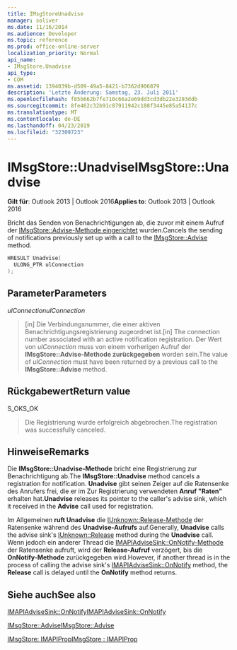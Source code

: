```yaml
---
title: IMsgStoreUnadvise
manager: soliver
ms.date: 11/16/2014
ms.audience: Developer
ms.topic: reference
ms.prod: office-online-server
localization_priority: Normal
api_name:
- IMsgStore.Unadvise
api_type:
- COM
ms.assetid: 1394039b-d509-49a5-8421-b7362d906879
description: 'Letzte Änderung: Samstag, 23. Juli 2011'
ms.openlocfilehash: f85b662b7fe710c66a2e69dd3cd3db22e3283ddb
ms.sourcegitcommit: 8fe462c32b91c87911942c188f3445e85a54137c
ms.translationtype: MT
ms.contentlocale: de-DE
ms.lasthandoff: 04/23/2019
ms.locfileid: "32309723"
---
```

# <a name="imsgstoreunadvise"></a><span data-ttu-id="df46e-103">IMsgStore::Unadvise</span><span class="sxs-lookup"><span data-stu-id="df46e-103">IMsgStore::Unadvise</span></span>

  
  
<span data-ttu-id="df46e-104">**Gilt für**: Outlook 2013 | Outlook 2016</span><span class="sxs-lookup"><span data-stu-id="df46e-104">**Applies to**: Outlook 2013 | Outlook 2016</span></span> 
  
<span data-ttu-id="df46e-105">Bricht das Senden von Benachrichtigungen ab, die zuvor mit einem Aufruf der [IMsgStore::Advise-Methode eingerichtet](imsgstore-advise.md) wurden.</span><span class="sxs-lookup"><span data-stu-id="df46e-105">Cancels the sending of notifications previously set up with a call to the [IMsgStore::Advise](imsgstore-advise.md) method.</span></span> 
  
```cpp
HRESULT Unadvise(
  ULONG_PTR ulConnection
);
```

## <a name="parameters"></a><span data-ttu-id="df46e-106">Parameter</span><span class="sxs-lookup"><span data-stu-id="df46e-106">Parameters</span></span>

 <span data-ttu-id="df46e-107">_ulConnection_</span><span class="sxs-lookup"><span data-stu-id="df46e-107">_ulConnection_</span></span>
  
> <span data-ttu-id="df46e-108">[in] Die Verbindungsnummer, die einer aktiven Benachrichtigungsregistrierung zugeordnet ist.</span><span class="sxs-lookup"><span data-stu-id="df46e-108">[in] The connection number associated with an active notification registration.</span></span> <span data-ttu-id="df46e-109">Der Wert von  _ulConnection_ muss von einem vorherigen Aufruf der **IMsgStore::Advise-Methode zurückgegeben** worden sein.</span><span class="sxs-lookup"><span data-stu-id="df46e-109">The value of  _ulConnection_ must have been returned by a previous call to the **IMsgStore::Advise** method.</span></span> 
    
## <a name="return-value"></a><span data-ttu-id="df46e-110">Rückgabewert</span><span class="sxs-lookup"><span data-stu-id="df46e-110">Return value</span></span>

<span data-ttu-id="df46e-111">S_OK</span><span class="sxs-lookup"><span data-stu-id="df46e-111">S_OK</span></span> 
  
> <span data-ttu-id="df46e-112">Die Registrierung wurde erfolgreich abgebrochen.</span><span class="sxs-lookup"><span data-stu-id="df46e-112">The registration was successfully canceled.</span></span>
    
## <a name="remarks"></a><span data-ttu-id="df46e-113">Hinweise</span><span class="sxs-lookup"><span data-stu-id="df46e-113">Remarks</span></span>

<span data-ttu-id="df46e-114">Die **IMsgStore::Unadvise-Methode** bricht eine Registrierung zur Benachrichtigung ab.</span><span class="sxs-lookup"><span data-stu-id="df46e-114">The **IMsgStore::Unadvise** method cancels a registration for notification.</span></span> <span data-ttu-id="df46e-115">**Unadvise** gibt seinen Zeiger auf die Ratensenke des Anrufers frei, die er im Zur Registrierung verwendeten **Anruf "Raten"** erhalten hat.</span><span class="sxs-lookup"><span data-stu-id="df46e-115">**Unadvise** releases its pointer to the caller's advise sink, which it received in the **Advise** call used for registration.</span></span> 
  
<span data-ttu-id="df46e-116">Im Allgemeinen **ruft Unadvise** die [IUnknown::Release-Methode](https://msdn.microsoft.com/library/ms682317%28v=VS.85%29.aspx) der Ratensenke während des **Unadvise-Aufrufs** auf.</span><span class="sxs-lookup"><span data-stu-id="df46e-116">Generally, **Unadvise** calls the advise sink's [IUnknown::Release](https://msdn.microsoft.com/library/ms682317%28v=VS.85%29.aspx) method during the **Unadvise** call.</span></span> <span data-ttu-id="df46e-117">Wenn jedoch ein anderer Thread die [IMAPIAdviseSink::OnNotify-Methode](imapiadvisesink-onnotify.md) der Ratensenke aufruft, wird der **Release-Aufruf** verzögert, bis die **OnNotify-Methode** zurückgegeben wird.</span><span class="sxs-lookup"><span data-stu-id="df46e-117">However, if another thread is in the process of calling the advise sink's [IMAPIAdviseSink::OnNotify](imapiadvisesink-onnotify.md) method, the **Release** call is delayed until the **OnNotify** method returns.</span></span> 
  
## <a name="see-also"></a><span data-ttu-id="df46e-118">Siehe auch</span><span class="sxs-lookup"><span data-stu-id="df46e-118">See also</span></span>



[<span data-ttu-id="df46e-119">IMAPIAdviseSink::OnNotify</span><span class="sxs-lookup"><span data-stu-id="df46e-119">IMAPIAdviseSink::OnNotify</span></span>](imapiadvisesink-onnotify.md)
  
[<span data-ttu-id="df46e-120">IMsgStore::Advise</span><span class="sxs-lookup"><span data-stu-id="df46e-120">IMsgStore::Advise</span></span>](imsgstore-advise.md)
  
[<span data-ttu-id="df46e-121">IMsgStore: IMAPIProp</span><span class="sxs-lookup"><span data-stu-id="df46e-121">IMsgStore : IMAPIProp</span></span>](imsgstoreimapiprop.md)

